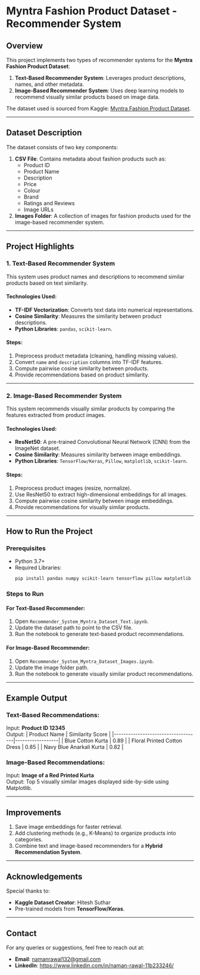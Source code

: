 # Myntra Fashion Product Dataset - Recommender System

## Overview
This project implements two types of recommender systems for the **Myntra Fashion Product Dataset**:
1. **Text-Based Recommender System**: Leverages product descriptions, names, and other metadata.
2. **Image-Based Recommender System**: Uses deep learning models to recommend visually similar products based on image data.

The dataset used is sourced from Kaggle: [Myntra Fashion Product Dataset](https://www.kaggle.com/datasets/hiteshsuthar101/myntra-fashion-product-dataset).

---

## Dataset Description
The dataset consists of two key components:
1. **CSV File**: Contains metadata about fashion products such as:
   - Product ID
   - Product Name
   - Description
   - Price
   - Colour
   - Brand
   - Ratings and Reviews
   - Image URLs
2. **Images Folder**: A collection of images for fashion products used for the image-based recommender system.

---

## Project Highlights
### 1. **Text-Based Recommender System**
This system uses product names and descriptions to recommend similar products based on text similarity.

#### **Technologies Used**:
- **TF-IDF Vectorization**: Converts text data into numerical representations.
- **Cosine Similarity**: Measures the similarity between product descriptions.
- **Python Libraries**: `pandas`, `scikit-learn`.

#### **Steps**:
1. Preprocess product metadata (cleaning, handling missing values).
2. Convert `name` and `description` columns into TF-IDF features.
3. Compute pairwise cosine similarity between products.
4. Provide recommendations based on product similarity.

---

### 2. **Image-Based Recommender System**
This system recommends visually similar products by comparing the features extracted from product images.

#### **Technologies Used**:
- **ResNet50**: A pre-trained Convolutional Neural Network (CNN) from the ImageNet dataset.
- **Cosine Similarity**: Measures similarity between image embeddings.
- **Python Libraries**: `TensorFlow/Keras`, `Pillow`, `matplotlib`, `scikit-learn`.

#### **Steps**:
1. Preprocess product images (resize, normalize).
2. Use ResNet50 to extract high-dimensional embeddings for all images.
3. Compute pairwise cosine similarity between image embeddings.
4. Provide recommendations for visually similar products.

---

## How to Run the Project
### Prerequisites
- Python 3.7+
- Required Libraries:
  ```bash
  pip install pandas numpy scikit-learn tensorflow pillow matplotlib
  ```

### Steps to Run
#### **For Text-Based Recommender**:
1. Open `Recommender_System_Myntra_Dataset_Text.ipynb`.
2. Update the dataset path to point to the CSV file.
3. Run the notebook to generate text-based product recommendations.

#### **For Image-Based Recommender**:
1. Open `Recommender_System_Myntra_Dataset_Images.ipynb`.
2. Update the image folder path.
3. Run the notebook to generate visually similar product recommendations.

---

## Example Output
### Text-Based Recommendations:
Input: **Product ID 12345**  
Output:
| Product Name                       | Similarity Score |
|------------------------------------|------------------|
| Blue Cotton Kurta                  | 0.89             |
| Floral Printed Cotton Dress        | 0.85             |
| Navy Blue Anarkali Kurta           | 0.82             |

### Image-Based Recommendations:
Input: **Image of a Red Printed Kurta**  
Output: Top 5 visually similar images displayed side-by-side using Matplotlib.

---

## Improvements
1. Save image embeddings for faster retrieval.
2. Add clustering methods (e.g., K-Means) to organize products into categories.
3. Combine text and image-based recommenders for a **Hybrid Recommendation System**.

---

## Acknowledgements
Special thanks to:
- **Kaggle Dataset Creator**: Hitesh Suthar
- Pre-trained models from **TensorFlow/Keras**.

---

## Contact
For any queries or suggestions, feel free to reach out at:
- **Email**: namanrawal132@gmail.com
- **LinkedIn**: https://www.linkedin.com/in/naman-rawal-11b233246/
